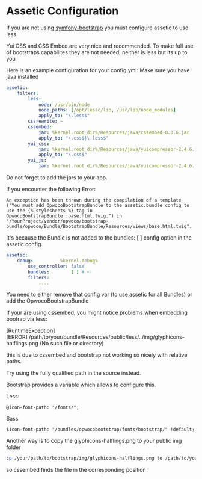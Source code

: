 Assetic Configuration
=====================

If you are not using [symfony-bootstrap](http://github.com/phiamo/symfony-bootstrap) you must configure assetic to use less

Yui CSS and CSS Embed are very nice and recommended.
To make full use of bootstraps capabilites they are not needed, neither is less but its up to you

Here is an example configuration for your config.yml:
Make sure you have java installed

``` yaml
assetic:
    filters:
        less:
            node: /usr/bin/node
            node_paths: [/opt/lessc/lib, /usr/lib/node_modules]
            apply_to: "\.less$"
        cssrewrite: ~
        cssembed:
            jar: %kernel.root_dir%/Resources/java/cssembed-0.3.6.jar
            apply_to: "\.css$|\.less$"
        yui_css:
            jar: %kernel.root_dir%/Resources/java/yuicompressor-2.4.6.jar
            apply_to: "\.css$"
        yui_js:
            jar: %kernel.root_dir%/Resources/java/yuicompressor-2.4.6.jar
```

Do not forget to add the jars to your app.

If you encounter the following Error:

```
An exception has been thrown during the compilation of a template ("You must add OpwocoBootstrapBundle to the assetic.bundle config to use the {% stylesheets %} tag in OpwocoBootstrapBundle::base.html.twig.") in "/YourProject/vendor/opwoco/bootstrap-bundle/opwoco/Bundle/BootstrapBundle/Resources/views/base.html.twig".
```

It's because the Bundle is not added to the bundles: [ ] config option in the assetic config.

``` yaml
assetic:
    debug:          %kernel.debug%
        use_controller: false
        bundles:        [ ] # <-
        filters:
            ....
```

You need to either remove that config var (to use assetic for all Bundles) or add the OpwocoBootstrapBundle

If your are using cssembed, you might notice problems when embedding bootrap via less:

[RuntimeException]                                                                                                                                   
  [ERROR] /path/to/your/bundle/Resources/public/less/../img/glyphicons-halflings.png (No such file or directory)  

this is due to cssembed and bootstrap not working so nicely with relative paths.

Try using the fully qualified path in the source instead.

Bootstrap provides a variable which allows to configure this.

Less:

```
@icon-font-path: "/fonts/";
```

Sass:

```
$icon-font-path: "/bundles/opwocobootstrap/fonts/bootstrap/" !default;
```

Another way is to copy the glyphicons-halflings.png to your public img folder

``` bash
cp /your/path/to/bootstrap/img/glyphicons-halflings.png to /path/to/your/bundle/Resources/public/img/
```

so cssembed finds the file in the corresponding position
